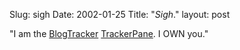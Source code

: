 Slug: sigh
Date: 2002-01-25
Title: "*Sigh*."
layout: post

&quot;I am the <a href="http://www.dansanderson.com/blogtracker/">BlogTracker</a> <a href="http://www.dansanderson.com/blogtracker/spane.php?open=1">TrackerPane</a>. I OWN you.&quot;
